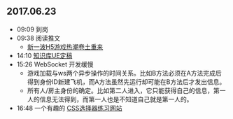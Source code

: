 ## 2017.06.23
* 09:09 到岗
* 09:38 阅读推文
  * [新一波H5游戏热潮卷土重来](http://mp.weixin.qq.com/s/-hOGE2j84TNpGJzZtLpvHw)
* 14:10 [知识库UE定稿](http://sum.kdcer.com/test/ue1.png)
* 15:26 WebSocket 开发缓慢
  * 游戏加载与ws两个异步操作的时间关系。比如B方法必须在A方法完成后得到身份ID新建飞机，而A方法虽然先运行却可能在B方法后才发出信息。
  * 所有人/房主身份的确定。比如第二人进入，它只能获得自己的信息，第一人的信息无法得到，而第一人也是不知道自己就是第一人的。
* 16:48 一个有趣的 [CSS选择器练习网站](http://flukeout.github.io/)